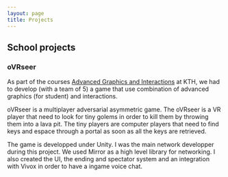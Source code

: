 ```yaml
---
layout: page
title: Projects
---
```


## School projects

### oVRseer

As part of the courses [Advanced Graphics and Interactions](https://www.kth.se/student/kurser/kurs/DH2413?l=en) at KTH, we had to develop (with a team of 5) a game that use combination of advanced graphics (for student) and interactions.

oVRseer is a multiplayer adversarial asymmetric game. The oVRseer is a VR player that need to look for tiny golems in order to kill them by throwing them into a lava pit. The tiny players are computer players that need to find keys and espace through a portal as soon as all the keys are retrieved.

The game is developped under Unity. I was the main network developper during this project. We used Mirror as a high level library for networking. I also created the UI, the ending and spectator system and an integration with Vivox in order to have a ingame voice chat.

